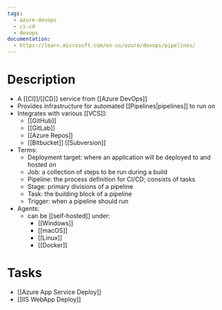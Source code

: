```yaml
---
tags:
  - azure-devops
  - ci-cd
  - devops
documentation:
  - https://learn.microsoft.com/en-us/azure/devops/pipelines/
---
```

# Description
- A [[CI]]/[[CD]] service from [[Azure DevOps]]
- Provides infrastructure for automated [[Pipelines|pipelines]] to run on
- Integrates with various [[VCS]]:
	- [[GitHub]] 
	- [[GitLab]]
	- [[Azure Repos]]
	- [[Bitbucket]]
	  [[Subversion]]
- Terms:
	- Deployment target: where an application will be deployed to and hosted on
	- Job: a collection of steps to be run during a build
	- Pipeline: the process definition for CI/CD; consists of tasks
	- Stage: primary divisions of a pipeline
	- Task: the building block of a pipeline
	- Trigger: when a pipeline should run
- Agents:
	- can be [[self-hosted]] under:
		- [[Windows]]
		- [[macOS]]
		- [[Linux]]
		- [[Docker]]
# Tasks
- [[Azure App Service Deploy]]
- [[IIS WebApp Deploy]]
